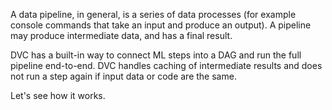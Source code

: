 A data pipeline, in general, is a series of data processes (for
example console commands that take an input and produce an output). A
pipeline may produce intermediate data, and has a final
result. 

DVC has a built-in way to connect ML steps into a DAG and run the full
pipeline end-to-end. DVC handles caching of intermediate results and
does not run a step again if input data or code are the same.

Let's see how it works.
